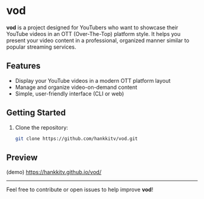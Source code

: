 # vod

**vod** is a project designed for YouTubers who want to showcase their YouTube videos in an OTT (Over-The-Top) platform style. It helps you present your video content in a professional, organized manner similar to popular streaming services.

## Features

- Display your YouTube videos in a modern OTT platform layout
- Manage and organize video-on-demand content
- Simple, user-friendly interface (CLI or web)

## Getting Started

1. Clone the repository:
    ```bash
    git clone https://github.com/hankkitv/vod.git
    ```

## Preview

(demo) https://hankkitv.github.io/vod/

---

Feel free to contribute or open issues to help improve **vod**!